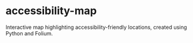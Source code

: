 # accessibility-map
Interactive map highlighting accessibility-friendly locations, created using Python and Folium.
